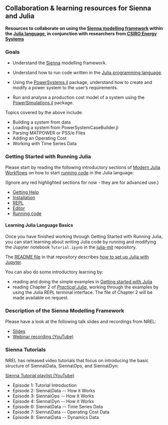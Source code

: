 ## Collaboration & learning resources for Sienna and Julia

**Resources to collaborate on using the [Sienna modelling framework](https://www2.nrel.gov/analysis/sienna) within the [Julia language](https://julialang.org/), in conjunction with researchers from [CSIRO Energy Systems](https://www.csiro.au/en/research/technology-space/energy)**

### Goals

- Understand the [Sienna](https://www2.nrel.gov/analysis/sienna) modelling framework.

- Understand how to run code written in the [Julia programming language](https://docs.julialang.org/en/v1/manual/getting-started/).

- Using the [PowerSystems.jl](https://nrel-sienna.github.io/PowerSystems.jl/stable/) package, understand how to create and modify a power system to the user’s requirements.

- Run and analyse a production cost model of a system using the [PowerSimulations.jl](https://nrel-sienna.github.io/PowerSimulations.jl/stable/) package.
 
Topics covered by the above include:
- Building a system from data
- Loading a system from PowerSystemCaseBuilder.jl
- Parsing MATPOWER or PSS/e Files
- Adding an Operating Cost
- Working with Time Series Data

### Getting Started with Running Julia

Please start by reading the following introductory sections of [Modern Julia Workflows](https://modernjuliaworkflows.org/) on how to start [running code](https://modernjuliaworkflows.org/writing/) in the Julia language:

(Ignore any red highlighted sections for now - they are for advanced use.)

- [Getting Help](https://modernjuliaworkflows.org/writing/#getting_help)
- [Installation](https://modernjuliaworkflows.org/writing/#installation)
- [REPL](https://modernjuliaworkflows.org/writing/#repl)
- [Editor](https://modernjuliaworkflows.org/writing/#editor)
- [Running code](https://modernjuliaworkflows.org/writing/#running_code)

#### Learning Julia Language Basics

Once you have finished working through Getting Started with Running Julia, you can start learning about writing Julia code by running and modifying the Jupyter notebook `Tutorial.ipynb` in the [julia-mit](https://github.com/mitmath/julia-mit) repository.

The [README file](https://github.com/mitmath/julia-mit/blob/master/README.md) in that repository describes [how to set up Julia with Jupyter](https://github.com/mitmath/julia-mit/blob/master/README.md#installing-julia-and-ijulia-on-your-own-computer).

You can also do some introductory learning by:
- reading and doing the simple examples in [Getting started with Julia](https://jump.dev/JuMP.jl/stable/tutorials/getting_started/getting_started_with_julia/)
- reading Chapter 2 of [_Practical Julia_](https://nostarch.com/practical-julia), working through the examples by using the Julia REPL terminal interface. The file of Chapter 2 will be made available on request.

### Description of the Sienna Modelling Framework 

Please have a look at the following talk slides and recordings from NREL:
- [Slides](https://www.nrel.gov/docs/fy24osti/90227.pdf)
- [Webinar recording (YouTube)](https://www.youtube.com/watch?v=2eUEnjc7wxM)

### Sienna Tutorials

NREL has released video tutorials that focus on introducing the basic structure of Sienna\Data, Sienna\Ops, and Sienna\Dyn:

[Sienna Tutorial playlist (YouTube)](https://www.youtube.com/playlist?list=PLxNyxpdXOTcMHyT5ZyXxzvbER06wvMW6e)
- Episode 1: Tutorial Introduction
- Episode 2: Sienna\Data -- How it Works
- Episode 3: Sienna\Ops -- How It Works
- Episode 4: Sienna\Dyn -- How it Works
- Episode 6: Sienna\Data -- Time Series Data
- Episode 7: Sienna\Data -- Operating Cost Data
- Episode 8: Sienna\Data -- Dynamics Data


 